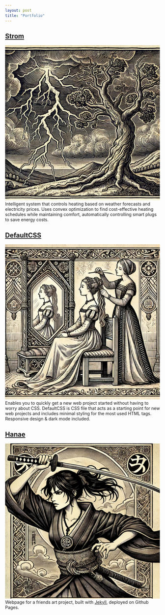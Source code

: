 ```yaml
---
layout: post
title: "Portfolio"
---
```

## [Strom](https://janbalanya.com/strom-docs)
[![Drawn image of a lighning bolt](assets/images/strom.webp)](https://janbalanya.com/strom-docs)
Intelligent system that controls heating based on weather forecasts and electricity prices. Uses convex optimization to find cost-effective heating schedules while maintaining comfort, automatically controlling smart plugs to save energy costs.

## [DefaultCSS](https://github.com/janbsc4/defaultCSS)
[![drawn image of a woman styling herself in the mirror](assets/images/defaultCSS.webp)](https://github.com/janbsc4/defaultCSS)
Enables you to quickly get a new web project started without having to worry about CSS. DefaultCSS is CSS file that acts as a starting point for new web projects and includes minimal styling for the most used HTML tags. Responsive design & dark mode included.

## [Hanae](https://github.com/NuriaHB/hanae-y-la-reliquia-del-dragon)
[![drawn image of a woman warrior with a katana](assets/images/hanae.webp)](https://github.com/NuriaHB/hanae-y-la-reliquia-del-dragon)
Webpage for a friends art project, built with [Jekyll](https://jekyllrb.com), deployed on Github Pages.